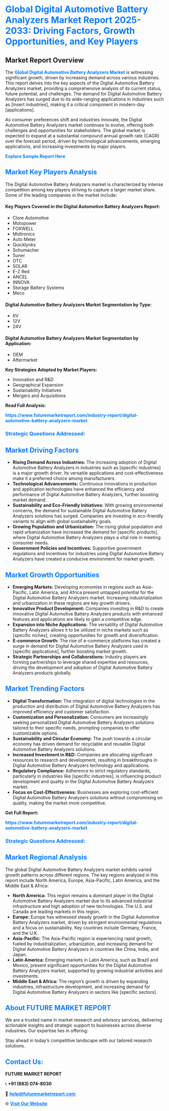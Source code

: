 <h1 style="color: #007BFF;">Global Digital Automotive Battery Analyzers Market Report 2025-2033: Driving Factors, Growth Opportunities, and Key Players</h1>

<section id="overview">
<h2>Market Report Overview</h2>
<p>The <a href="https://www.futuremarketreport.com/industry-report/digital-automotive-battery-analyzers-market" style="color: #007BFF; text-decoration: none;"><strong>Global Digital Automotive Battery Analyzers Market</strong></a> is witnessing significant growth, driven by increasing demand across various industries. This report delves into the key aspects of the Digital Automotive Battery Analyzers market, providing a comprehensive analysis of its current status, future potential, and challenges. The demand for Digital Automotive Battery Analyzers has surged due to its wide-ranging applications in industries such as [insert industries], making it a critical component in modern-day [applications].</p>
<p>As consumer preferences shift and industries innovate, the Digital Automotive Battery Analyzers market continues to evolve, offering both challenges and opportunities for stakeholders. The global market is expected to expand at a substantial compound annual growth rate (CAGR) over the forecast period, driven by technological advancements, emerging applications, and increasing investments by major players.</p>
</section>

<section id="overview">
<p><a href="https://www.futuremarketreport.com/request-sample/reportId=33047" style="color: #007BFF; text-decoration: none;"><strong>Explore Sample Report Here</strong></a></p>
</section>

<section id="key-players">
<h2 style="color: #007BFF;">Market Key Players Analysis</h2>
<p>The Digital Automotive Battery Analyzers market is characterized by intense competition among key players striving to capture a larger market share. Some of the leading companies in the market include:</p>
<h4>Key Players Covered in the Digital Automotive Battery Analyzers Report:</h4>
<ul><li>Clore Automotive</li><li>Motopower</li><li>FOXWELL</li><li>Midtronics</li><li>Auto Meter</li><li>Quicklynks</li><li>Schumacher</li><li>Suner</li><li>OTC</li><li>SOLAR</li><li>E-Z Red</li><li>ANCEL</li><li>INNOVA</li><li>Storage Battery Systems</li><li>Meco</li></ul>
<h4>Digital Automotive Battery Analyzers Market Segmentation by Type:</h4>
<ul><li>6V</li><li>12V</li><li>24V</li></ul>

<h4>Digital Automotive Battery Analyzers Market Segmentation by Application:</h4>
<ul><li>OEM</li><li>Aftermarket</li></ul>
<p><strong>Key Strategies Adopted by Market Players:</strong></p>
<ul>
<li>Innovation and R&D</li>
<li>Geographical Expansion</li>
<li>Sustainability Initiatives</li>
<li>Mergers and Acquisitions</li>
</ul>
</section>

<section>
<p><strong>Read Full Analysis: </strong></p><a href="https://www.futuremarketreport.com/industry-report/digital-automotive-battery-analyzers-market" style="color: #007BFF; text-decoration: none;"><strong>https://www.futuremarketreport.com/industry-report/digital-automotive-battery-analyzers-market</strong></a>
<h3 style="color: #007BFF;">Strategic Questions Addressed:</h3>
</section>

<section id="driving-factors">
<h2 style="color: #007BFF;">Market Driving Factors</h2>
<ul>
<li><strong>Rising Demand Across Industries:</strong> The increasing adoption of Digital Automotive Battery Analyzers in industries such as [specific industries] is a major growth driver. Its versatile applications and cost-effectiveness make it a preferred choice among manufacturers.</li>
<li><strong>Technological Advancements:</strong> Continuous innovations in production and application technologies have enhanced the efficiency and performance of Digital Automotive Battery Analyzers, further boosting market demand.</li>
<li><strong>Sustainability and Eco-Friendly Initiatives:</strong> With growing environmental concerns, the demand for sustainable Digital Automotive Battery Analyzers solutions has surged. Companies are investing in eco-friendly variants to align with global sustainability goals.</li>
<li><strong>Growing Population and Urbanization:</strong> The rising global population and rapid urbanization have increased the demand for [specific products], where Digital Automotive Battery Analyzers plays a vital role in meeting consumer needs.</li>
<li><strong>Government Policies and Incentives:</strong> Supportive government regulations and incentives for industries using Digital Automotive Battery Analyzers have created a conducive environment for market growth.</li>
</ul>
</section>

<section id="growth-opportunities">
<h2 style="color: #007BFF;">Market Growth Opportunities</h2>
<ul>
<li><strong>Emerging Markets:</strong> Developing economies in regions such as Asia-Pacific, Latin America, and Africa present untapped potential for the Digital Automotive Battery Analyzers market. Increasing industrialization and urbanization in these regions are key growth drivers.</li>
<li><strong>Innovative Product Development:</strong> Companies investing in R&D to create innovative Digital Automotive Battery Analyzers products with enhanced features and applications are likely to gain a competitive edge.</li>
<li><strong>Expansion into Niche Applications:</strong> The versatility of Digital Automotive Battery Analyzers allows it to be utilized in niche markets such as [specific niches], creating opportunities for growth and diversification.</li>
<li><strong>E-commerce Growth:</strong> The rise of e-commerce platforms has created a surge in demand for Digital Automotive Battery Analyzers used in [specific applications], further boosting market growth.</li>
<li><strong>Strategic Partnerships and Collaborations:</strong> Industry players are forming partnerships to leverage shared expertise and resources, driving the development and adoption of Digital Automotive Battery Analyzers products globally.</li>
</ul>
</section>

<section id="trending-factors">
<h2 style="color: #007BFF;">Market Trending Factors</h2>
<ul>
<li><strong>Digital Transformation:</strong> The integration of digital technologies in the production and distribution of Digital Automotive Battery Analyzers has improved efficiency and customer satisfaction.</li>
<li><strong>Customization and Personalization:</strong> Consumers are increasingly seeking personalized Digital Automotive Battery Analyzers solutions tailored to their specific needs, prompting companies to offer customizable options.</li>
<li><strong>Sustainability and Circular Economy:</strong> The push towards a circular economy has driven demand for recyclable and reusable Digital Automotive Battery Analyzers solutions.</li>
<li><strong>Increased Investment in R&D:</strong> Companies are allocating significant resources to research and development, resulting in breakthroughs in Digital Automotive Battery Analyzers technology and applications.</li>
<li><strong>Regulatory Compliance:</strong> Adherence to strict regulatory standards, particularly in industries like [specific industries], is influencing product development and quality in the Digital Automotive Battery Analyzers market.</li>
<li><strong>Focus on Cost-Effectiveness:</strong> Businesses are exploring cost-efficient Digital Automotive Battery Analyzers solutions without compromising on quality, making the market more competitive.</li>
</ul>
</section>

<section>
<p><strong>Get Full Report: </strong></p><a href="https://www.futuremarketreport.com/industry-report/digital-automotive-battery-analyzers-market" style="color: #007BFF; text-decoration: none;"><strong>https://www.futuremarketreport.com/industry-report/digital-automotive-battery-analyzers-market</strong></a>
<h3 style="color: #007BFF;">Strategic Questions Addressed:</h3>
</section>


<section id="regional-analysis">
<h2 style="color: #007BFF;">Market Regional Analysis</h2>
<p>The global Digital Automotive Battery Analyzers market exhibits varied growth patterns across different regions. The key regions analyzed in this report include North America, Europe, Asia-Pacific, Latin America, and the Middle East & Africa:</p>
<ul>
<li><strong>North America:</strong> This region remains a dominant player in the Digital Automotive Battery Analyzers market due to its advanced industrial infrastructure and high adoption of new technologies. The U.S. and Canada are leading markets in this region.</li>
<li><strong>Europe:</strong> Europe has witnessed steady growth in the Digital Automotive Battery Analyzers market, driven by stringent environmental regulations and a focus on sustainability. Key countries include Germany, France, and the U.K.</li>
<li><strong>Asia-Pacific:</strong> The Asia-Pacific region is experiencing rapid growth, fueled by industrialization, urbanization, and increasing demand for Digital Automotive Battery Analyzers in countries like China, India, and Japan.</li>
<li><strong>Latin America:</strong> Emerging markets in Latin America, such as Brazil and Mexico, present significant opportunities for the Digital Automotive Battery Analyzers market, supported by growing industrial activities and investments.</li>
<li><strong>Middle East & Africa:</strong> The region’s growth is driven by expanding industries, infrastructure development, and increasing demand for Digital Automotive Battery Analyzers in sectors like [specific sectors].</li>
</ul>
</section>

<footer>
<h2 style="color: #007BFF;">About FUTURE MARKET REPORT</h2>
<p>We are a trusted name in market research and advisory services, delivering actionable insights and strategic support to businesses across diverse industries. Our expertise lies in offering:</p>

<p>Stay ahead in today’s competitive landscape with our tailored research solutions.</p>

<h2 style="color: #007BFF;">Contact Us:</h2>
<p><strong>FUTURE MARKET REPORT</strong></p>
<p>📞 <strong>+91 (883) 074-8030</strong></p>
<p>📧 <strong><a href="mailto:help@futuremarketreport.com" style="color: #007BFF;">help@futuremarketreport.com</a></strong></p>
<p>🌐 <strong><a href="https://www.futuremarketreport.com/" style="color: #007BFF;">Visit Our Website</a></strong></p>
</footer>